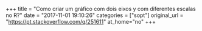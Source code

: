 +++
title = "Como criar um gráfico com dois eixos y com diferentes escalas no R?"
date = "2017-11-01 19:10:26"
categories = ["sopt"]
original_url = "https://pt.stackoverflow.com/q/251611"
at_home="no"
+++

